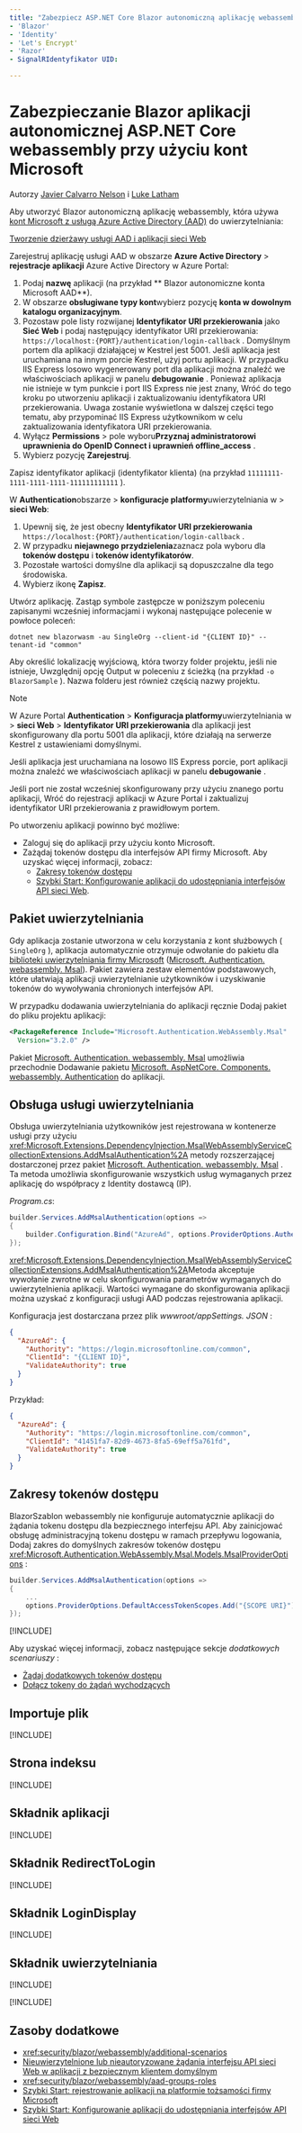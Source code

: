 ```yaml
---
title: "Zabezpiecz ASP.NET Core Blazor autonomiczną aplikację webassembly z kontami Microsoft" Author: Description: monikerRange: MS. Author: MS. Custom: MS. Date: No-Loc:
- 'Blazor'
- 'Identity'
- 'Let's Encrypt'
- 'Razor'
- SignalRIdentyfikator UID: 

---
```

# <a name="secure-an-aspnet-core-blazor-webassembly-standalone-app-with-microsoft-accounts"></a>Zabezpieczanie Blazor aplikacji autonomicznej ASP.NET Core webassembly przy użyciu kont Microsoft

Autorzy [Javier Calvarro Nelson](https://github.com/javiercn) i [Luke Latham](https://github.com/guardrex)

Aby utworzyć Blazor autonomiczną aplikację webassembly, która używa [kont Microsoft z usługą Azure Active Directory (AAD)](/azure/active-directory/develop/quickstart-register-app#register-a-new-application-using-the-azure-portal) do uwierzytelniania:

[Tworzenie dzierżawy usługi AAD i aplikacji sieci Web](/azure/active-directory/develop/v2-overview)

Zarejestruj aplikację usługi AAD w obszarze **Azure Active Directory**  >  **rejestracje aplikacji** Azure Active Directory w Azure Portal:

1. Podaj **nazwę** aplikacji (na przykład ** Blazor autonomiczne konta Microsoft AAD**).
1. W obszarze **obsługiwane typy kont**wybierz pozycję **konta w dowolnym katalogu organizacyjnym**.
1. Pozostaw pole listy rozwijanej **Identyfikator URI przekierowania** jako **Sieć Web** i podaj następujący identyfikator URI przekierowania: `https://localhost:{PORT}/authentication/login-callback` . Domyślnym portem dla aplikacji działającej w Kestrel jest 5001. Jeśli aplikacja jest uruchamiana na innym porcie Kestrel, użyj portu aplikacji. W przypadku IIS Express losowo wygenerowany port dla aplikacji można znaleźć we właściwościach aplikacji w panelu **debugowanie** . Ponieważ aplikacja nie istnieje w tym punkcie i port IIS Express nie jest znany, Wróć do tego kroku po utworzeniu aplikacji i zaktualizowaniu identyfikatora URI przekierowania. Uwaga zostanie wyświetlona w dalszej części tego tematu, aby przypominać IIS Express użytkownikom w celu zaktualizowania identyfikatora URI przekierowania.
1. Wyłącz **Permissions**  >  pole wyboru**Przyznaj administratorowi uprawnienia do OpenID Connect i uprawnień offline_access** .
1. Wybierz pozycję **Zarejestruj**.

Zapisz identyfikator aplikacji (identyfikator klienta) (na przykład `11111111-1111-1111-1111-111111111111` ).

W **Authentication**obszarze  >  **konfiguracje platformy**uwierzytelniania w  >  **sieci Web**:

1. Upewnij się, że jest obecny **Identyfikator URI przekierowania** `https://localhost:{PORT}/authentication/login-callback` .
1. W przypadku **niejawnego przydzielenia**zaznacz pola wyboru dla **tokenów dostępu** i **tokenów identyfikatorów**.
1. Pozostałe wartości domyślne dla aplikacji są dopuszczalne dla tego środowiska.
1. Wybierz ikonę **Zapisz**.

Utwórz aplikację. Zastąp symbole zastępcze w poniższym poleceniu zapisanymi wcześniej informacjami i wykonaj następujące polecenie w powłoce poleceń:

```dotnetcli
dotnet new blazorwasm -au SingleOrg --client-id "{CLIENT ID}" --tenant-id "common"
```

Aby określić lokalizację wyjściową, która tworzy folder projektu, jeśli nie istnieje, Uwzględnij opcję Output w poleceniu z ścieżką (na przykład `-o BlazorSample` ). Nazwa folderu jest również częścią nazwy projektu.

> [!NOTE]
> W Azure Portal **Authentication**  >  **Konfiguracja platformy**uwierzytelniania w  >  **sieci Web**  >  **Identyfikator URI przekierowania** dla aplikacji jest skonfigurowany dla portu 5001 dla aplikacji, które działają na serwerze Kestrel z ustawieniami domyślnymi.
>
> Jeśli aplikacja jest uruchamiana na losowo IIS Express porcie, port aplikacji można znaleźć we właściwościach aplikacji w panelu **debugowanie** .
>
> Jeśli port nie został wcześniej skonfigurowany przy użyciu znanego portu aplikacji, Wróć do rejestracji aplikacji w Azure Portal i zaktualizuj identyfikator URI przekierowania z prawidłowym portem.

Po utworzeniu aplikacji powinno być możliwe:

* Zaloguj się do aplikacji przy użyciu konto Microsoft.
* Zażądaj tokenów dostępu dla interfejsów API firmy Microsoft. Aby uzyskać więcej informacji, zobacz:
  * [Zakresy tokenów dostępu](#access-token-scopes)
  * [Szybki Start: Konfigurowanie aplikacji do udostępniania interfejsów API sieci Web](/azure/active-directory/develop/quickstart-configure-app-expose-web-apis).

## <a name="authentication-package"></a>Pakiet uwierzytelniania

Gdy aplikacja zostanie utworzona w celu korzystania z kont służbowych ( `SingleOrg` ), aplikacja automatycznie otrzymuje odwołanie do pakietu dla [biblioteki uwierzytelniania firmy Microsoft](/azure/active-directory/develop/msal-overview) ([Microsoft. Authentication. webassembly. Msal](https://www.nuget.org/packages/Microsoft.Authentication.WebAssembly.Msal/)). Pakiet zawiera zestaw elementów podstawowych, które ułatwiają aplikacji uwierzytelnianie użytkowników i uzyskiwanie tokenów do wywoływania chronionych interfejsów API.

W przypadku dodawania uwierzytelniania do aplikacji ręcznie Dodaj pakiet do pliku projektu aplikacji:

```xml
<PackageReference Include="Microsoft.Authentication.WebAssembly.Msal" 
  Version="3.2.0" />
```

Pakiet [Microsoft. Authentication. webassembly. Msal](https://www.nuget.org/packages/Microsoft.Authentication.WebAssembly.Msal/) umożliwia przechodnie Dodawanie pakietu [Microsoft. AspNetCore. Components. webassembly. Authentication](https://www.nuget.org/packages/Microsoft.AspNetCore.Components.WebAssembly.Authentication/) do aplikacji.

## <a name="authentication-service-support"></a>Obsługa usługi uwierzytelniania

Obsługa uwierzytelniania użytkowników jest rejestrowana w kontenerze usługi przy użyciu <xref:Microsoft.Extensions.DependencyInjection.MsalWebAssemblyServiceCollectionExtensions.AddMsalAuthentication%2A> metody rozszerzającej dostarczonej przez pakiet [Microsoft. Authentication. webassembly. Msal](https://www.nuget.org/packages/Microsoft.Authentication.WebAssembly.Msal/) . Ta metoda umożliwia skonfigurowanie wszystkich usług wymaganych przez aplikację do współpracy z Identity dostawcą (IP).

*Program.cs*:

```csharp
builder.Services.AddMsalAuthentication(options =>
{
    builder.Configuration.Bind("AzureAd", options.ProviderOptions.Authentication);
});
```

<xref:Microsoft.Extensions.DependencyInjection.MsalWebAssemblyServiceCollectionExtensions.AddMsalAuthentication%2A>Metoda akceptuje wywołanie zwrotne w celu skonfigurowania parametrów wymaganych do uwierzytelnienia aplikacji. Wartości wymagane do skonfigurowania aplikacji można uzyskać z konfiguracji usługi AAD podczas rejestrowania aplikacji.

Konfiguracja jest dostarczana przez plik *wwwroot/appSettings. JSON* :

```json
{
  "AzureAd": {
    "Authority": "https://login.microsoftonline.com/common",
    "ClientId": "{CLIENT ID}",
    "ValidateAuthority": true
  }
}
```

Przykład:

```json
{
  "AzureAd": {
    "Authority": "https://login.microsoftonline.com/common",
    "ClientId": "41451fa7-82d9-4673-8fa5-69eff5a761fd",
    "ValidateAuthority": true
  }
}
```

## <a name="access-token-scopes"></a>Zakresy tokenów dostępu

BlazorSzablon webassembly nie konfiguruje automatycznie aplikacji do żądania tokenu dostępu dla bezpiecznego interfejsu API. Aby zainicjować obsługę administracyjną tokenu dostępu w ramach przepływu logowania, Dodaj zakres do domyślnych zakresów tokenów dostępu <xref:Microsoft.Authentication.WebAssembly.Msal.Models.MsalProviderOptions> :

```csharp
builder.Services.AddMsalAuthentication(options =>
{
    ...
    options.ProviderOptions.DefaultAccessTokenScopes.Add("{SCOPE URI}");
});
```

[!INCLUDE[](~/includes/blazor-security/azure-scope.md)]

Aby uzyskać więcej informacji, zobacz następujące sekcje *dodatkowych scenariuszy* :

* [Żądaj dodatkowych tokenów dostępu](xref:security/blazor/webassembly/additional-scenarios#request-additional-access-tokens)
* [Dołącz tokeny do żądań wychodzących](xref:security/blazor/webassembly/additional-scenarios#attach-tokens-to-outgoing-requests)

## <a name="imports-file"></a>Importuje plik

[!INCLUDE[](~/includes/blazor-security/imports-file-standalone.md)]

## <a name="index-page"></a>Strona indeksu

[!INCLUDE[](~/includes/blazor-security/index-page-msal.md)]

## <a name="app-component"></a>Składnik aplikacji

[!INCLUDE[](~/includes/blazor-security/app-component.md)]

## <a name="redirecttologin-component"></a>Składnik RedirectToLogin

[!INCLUDE[](~/includes/blazor-security/redirecttologin-component.md)]

## <a name="logindisplay-component"></a>Składnik LoginDisplay

[!INCLUDE[](~/includes/blazor-security/logindisplay-component.md)]

## <a name="authentication-component"></a>Składnik uwierzytelniania

[!INCLUDE[](~/includes/blazor-security/authentication-component.md)]

[!INCLUDE[](~/includes/blazor-security/troubleshoot.md)]

## <a name="additional-resources"></a>Zasoby dodatkowe

* <xref:security/blazor/webassembly/additional-scenarios>
* [Nieuwierzytelnione lub nieautoryzowane żądania interfejsu API sieci Web w aplikacji z bezpiecznym klientem domyślnym](xref:security/blazor/webassembly/additional-scenarios#unauthenticated-or-unauthorized-web-api-requests-in-an-app-with-a-secure-default-client)
* <xref:security/blazor/webassembly/aad-groups-roles>
* [Szybki Start: rejestrowanie aplikacji na platformie tożsamości firmy Microsoft](/azure/active-directory/develop/quickstart-register-app#register-a-new-application-using-the-azure-portal)
* [Szybki Start: Konfigurowanie aplikacji do udostępniania interfejsów API sieci Web](/azure/active-directory/develop/quickstart-configure-app-expose-web-apis)
